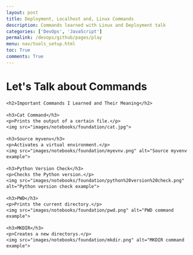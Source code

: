 ```yaml
---
layout: post
title: Deployment, Localhost and, Linux Commands 
description: Commands learned with Linux and Deployment talk
categories: ['DevOps', 'JavaScript']
permalink: /devops/github/pages/play
menu: nav/tools_setup.html
toc: True
comments: True
---
```


<!DOCTYPE html>
<html lang="en">
<head>
    <meta charset="UTF-8">
    <meta name="viewport" content="width=device-width, initial-scale=1.0">
    <title>Commands Overview</title>
</head>
<body>
    <h1>Let's Talk about Commands</h1>

    <h2>Important Commands I Learned and Their Meaning</h2>

    <h3>Cat Command</h3>
    <p>Prints the output of a certain file.</p>
    <img src="images/notebooks/foundation/cat.jpg">

    <h3>Source myvenv</h3>
    <p>Activates a virtual environment.</p>
    <img src="images/notebooks/foundation/myevnv.png" alt="Source myvenv example">

    <h3>Python Version Check</h3>
    <p>Checks the Python version.</p>
    <img src="images/notebooks/foundation/python%20version%20check.png" alt="Python version check example">

    <h3>PWD</h3>
    <p>Prints the current directory.</p>
    <img src="images/notebooks/foundation/pwd.png" alt="PWD command example">

    <h3>MKDIR</h3>
    <p>Creates a new directorys.</p>
    <img src="images/notebooks/foundation/mkdir.png" alt="MKDIR command example">
</body>
</html>



